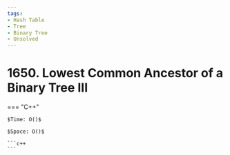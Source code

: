 ```yaml
---
tags:
- Hash Table
- Tree
- Binary Tree
- Unsolved
---
```



# 1650. Lowest Common Ancestor of a Binary Tree III

=== "C++"

    $Time: O()$

    $Space: O()$

    ```c++
    ```